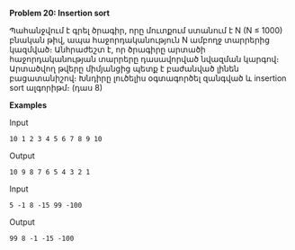**Problem 20: Insertion sort**

Պահանջվում է գրել ծրագիր, որը մուտքում ստանում է N (N ≤ 1000) բնական թիվ, ապա հաջորդականություն N ամբողջ տարրերից կազմված։ Անհրաժեշտ է, որ ծրագիրը արտածի հաջորդականության տարրերը դասավորված նվազման կարգով։ Արտածվող թվերը միմյանցից պետք է բաժանված լինեն բացատանիշով։ Խնդիրը լուծելիս օգտագործել զանգված և insertion sort ալգորիթմ։ (դաս 8)

**Examples**

Input
```
10 1 2 3 4 5 6 7 8 9 10
```

Output
```
10 9 8 7 6 5 4 3 2 1
```

Input
```
5 -1 8 -15 99 -100
```

Output
```
99 8 -1 -15 -100
```
